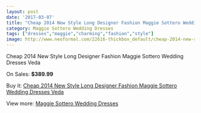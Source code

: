 ```yaml
---
layout: post
date: '2017-03-07'
title: "Cheap 2014 New Style Long Designer Fashion Maggie Sottero Wedding Dresses Veda"
category: Maggie Sottero Wedding Dresses
tags: ["dresses","maggie","charming","fashion","style"]
image: http://www.neoformal.com/22616-thickbox_default/cheap-2014-new-style-long-designer-fashion-maggie-sottero-wedding-dresses-veda.jpg
---
```

Cheap 2014 New Style Long Designer Fashion Maggie Sottero Wedding Dresses Veda

On Sales: **$389.99**
<a href="https://www.neoformal.com/en/maggie-sottero-wedding-dresses-2014/7511-cheap-2014-new-style-long-designer-fashion-maggie-sottero-wedding-dresses-veda.html"><amp-img layout="responsive" width="600" height="600" src="//www.neoformal.com/22616-thickbox_default/cheap-2014-new-style-long-designer-fashion-maggie-sottero-wedding-dresses-veda.jpg" alt="Cheap 2014 New Style Long Designer Fashion Maggie Sottero Wedding Dresses Veda 0" /></a>
<a href="https://www.neoformal.com/en/maggie-sottero-wedding-dresses-2014/7511-cheap-2014-new-style-long-designer-fashion-maggie-sottero-wedding-dresses-veda.html"><amp-img layout="responsive" width="600" height="600" src="//www.neoformal.com/22617-thickbox_default/cheap-2014-new-style-long-designer-fashion-maggie-sottero-wedding-dresses-veda.jpg" alt="Cheap 2014 New Style Long Designer Fashion Maggie Sottero Wedding Dresses Veda 1" /></a>

Buy it: [Cheap 2014 New Style Long Designer Fashion Maggie Sottero Wedding Dresses Veda](https://www.neoformal.com/en/maggie-sottero-wedding-dresses-2014/7511-cheap-2014-new-style-long-designer-fashion-maggie-sottero-wedding-dresses-veda.html "Cheap 2014 New Style Long Designer Fashion Maggie Sottero Wedding Dresses Veda")

View more: [Maggie Sottero Wedding Dresses](https://www.neoformal.com/en/123-maggie-sottero-wedding-dresses-2014 "Maggie Sottero Wedding Dresses")